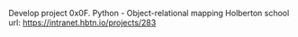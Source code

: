Develop project
0x0F. Python - Object-relational mapping
Holberton school
url: https://intranet.hbtn.io/projects/283
